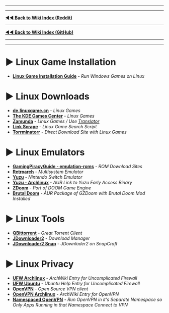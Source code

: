 ***
***
**[◄◄ Back to Wiki Index (Reddit)](https://www.reddit.com/r/FREEMEDIAHECKYEAH/wiki/index)**
***
**[◄◄ Back to Wiki Index (GitHub)](https://github.com/nbats/FMHYedit)**
***
***

# ► Linux Game Installation
* **[Linux Game Installation Guide](https://github.com/reggiiie/free-media-linux)** - *Run Windows Games on Linux*

# ► Linux Downloads
* **[de.linuxgame.cn](https://de.linuxgame.cn/)** - *Linux Games*  
* **[The KDE Games Center](https://games.kde.org/)** - *Linux Games*
* **[Zamunda](https://zamunda.net/login.php?returnto=%2Fgames.php)** - *Linux Games / Use [Translator](https://addons.mozilla.org/en-US/firefox/addon/traduzir-paginas-web/)*
* **[Link Scrape](https://github.com/reggiiie/link-scrape)** - *Linux Game Search Script*
* **[Torrminatorr](https://torrminatorr.com/)** - *Direct Download Site with Linux Games*

# ► Linux Emulators
* **[GamingPiracyGuide - emulation-roms](https://github.com/nbats/FMHYedit/blob/main/GamingPiracyGuide.md#emulation-roms)** - *ROM Download Sites*
* **[Retroarch](https://www.retroarch.com/index.php?page=linux-instructions)** - *Multisystem Emulator*
* **[Yuzu](https://yuzu-emu.org/downloads/)** - *Nintendo Switch Emulator*
* **[Yuzu - Archlinux](https://aur.archlinux.org/packages/yuzu-ea-bin)** - *AUR Link to Yuzu Early Access Binary*
* **[ZDoom](https://zdoom.org/downloads)** - *Port of DOOM Game Engine*
* **[Brutal Doom](https://aur.archlinux.org/packages/brutal-doom/)** - *AUR Package of GZDoom with Brutal Doom Mod Installed*
# ► Linux Tools
* **[QBittorrent](https://www.qbittorrent.org/download.php)** - *Great Torrent Client*
* **[JDownloader2](https://jdownloader.org/jdownloader2)** - *Download Manager*
* **[JDownloader2 Snap](https://snapcraft.io/jdownloader2)** - *JDownlader2 on SnapCraft*

# ► Linux Privacy
* **[UFW Archlinux](https://wiki.archlinux.org/title/Uncomplicated_Firewall)** - *ArchWiki Entry for Uncomplicated Firewall*
* **[UFW Ubuntu](https://help.ubuntu.com/community/UFW)** - *Ubuntu Help Entry for Uncomplicated Firewall*
* **[OpenVPN](https://openvpn.net/community-downloads/)** - *Open Source VPN client*
* **[OpenVPN Archlinux](https://wiki.archlinux.org/title/OpenVPN)** - *ArchWiki Entry for OpenVPN*
* **[Namespaced OpenVPN](https://github.com/slingamn/namespaced-openvpn)** - *Run OpenVPN in it's Separate Namespace so Only Apps Running in that Namespace Connect to VPN*
